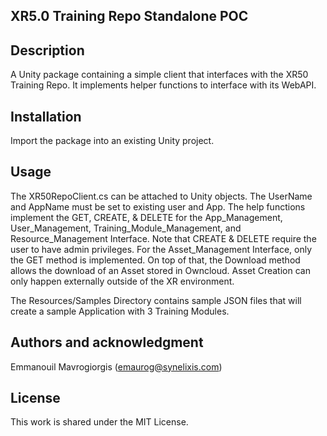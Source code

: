 ## XR5.0 Training Repo Standalone POC


## Description
A Unity package containing a simple client that interfaces with the XR50 Training Repo. It implements helper functions to interface with its WebAPI.

## Installation
Import the package into an existing Unity project.

## Usage
The XR50RepoClient.cs can be attached to Unity objects. The UserName and AppName must be set to existing user and App.
The help functions implement the GET, CREATE, & DELETE for the App_Management, User_Management, Training_Module_Management, and Resource_Management Interface. Note that CREATE & DELETE require the user to have admin privileges.
For the Asset_Management Interface, only the GET method is implemented. On top of that, the Download method allows the download of an Asset stored in Owncloud. Asset Creation can only happen externally outside of the XR environment.

The Resources/Samples Directory contains sample JSON files that will create a sample Application with 3 Training Modules.


## Authors and acknowledgment
Emmanouil Mavrogiorgis (emaurog@synelixis.com)

## License
This work is shared under the MIT License.


